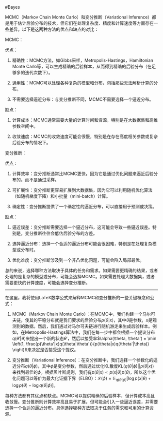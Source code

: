 #Bayes 

MCMC（Markov Chain Monte Carlo）和变分推断（Variational Inference）都是用于估计后验分布的技术，但它们在处理复杂度、精度和计算速度等方面存在一些差异。以下是这两种方法的优点和缺点的对比：

MCMC：

优点：

1. 精确性：MCMC方法，如Gibbs采样，Metropolis-Hastings，Hamiltonian Monte Carlo等，可以生成精确的后验样本，从而得到精确的后验分布（在足够多的迭代次数下）。
    
2. 通用性：MCMC可以处理各种复杂的模型和分布，包括那些无法解析计算的分布。
    
3. 不需要选择逼近分布：与变分推断不同，MCMC不需要选择一个逼近分布。
    

缺点：

1. 计算成本：MCMC通常需要大量的计算时间和资源，特别是在大数据集和高维参数空间中。
    
2. 收敛速度：MCMC的收敛速度可能会很慢，特别是在存在高度相关参数或复杂后验分布的情况下。
    

变分推断：

优点：

1. 计算效率：变分推断通常比MCMC更快，因为它是通过优化问题来逼近后验分布的，而不是通过采样。
    
2. 可扩展性：变分推断更容易扩展到大数据集，因为它可以利用随机优化算法（如随机梯度下降）和小批量（mini-batch）计算。
    
3. 确定性：变分推断提供了一个确定性的逼近分布，可以直接用于预测或决策。
    

缺点：

1. 逼近误差：变分推断需要选择一个逼近分布，这可能会导致一些逼近误差。特别是，变分推断往往会低估后验分布的方差。
    
2. 选择逼近分布：选择一个合适的逼近分布可能会很困难，特别是在处理复杂模型或分布时。
    
3. 优化难度：变分推断涉及到一个非凸优化问题，可能会陷入局部最优。
    

总的来说，选择哪种方法取决于具体的任务和需求。如果需要更精确的结果，或者处理的是复杂的模型或分布，可能会选择MCMC。如果需要处理大数据集，或者需要更快的计算速度，可能会选择变分推断。

---

在这里，我将使用LaTeX数学公式来解释MCMC和变分推断的一些关键概念和公式：

1. MCMC（Markov Chain Monte Carlo）：在MCMC中，我们构建一个马尔可夫链，使其的平稳分布就是我们要求的后验分布$p(\theta|x)$，其中$\theta$是参数，$x$是观测到的数据。然后，我们通过对马尔可夫链进行随机游走来生成后验样本。例如，在Metropolis-Hastings算法中，我们在每一步中都会根据一个提议分布$q(\theta'|\theta)$来提出一个新的状态$\theta'$，然后以接受率$\alpha(\theta, \theta') = \min \left(1, \frac{p(\theta'|x)q(\theta|\theta')}{p(\theta|x)q(\theta'|\theta)} \right)$来决定是否接受这个提议。
    
2. 变分推断（Variational Inference）：在变分推断中，我们选择一个参数化的逼近分布$q(\theta|\phi)$，其中$\phi$是变分参数，然后通过优化KL散度$KL(q(\theta|\phi) || p(\theta|x))$来找到最佳的$\phi$。根据贝叶斯规则，我们有$p(\theta|x) \propto p(x|\theta)p(\theta)$，所以这个优化问题可以等价为最大化证据下界（ELBO）：$\mathcal{L}(\phi) = \mathbb{E}_{q(\theta|\phi)}[\log p(x|\theta) + \log p(\theta) - \log q(\theta|\phi)]$。
    

每种方法都有其优点和缺点。MCMC可以提供精确的后验样本，但计算成本高且收敛慢。变分推断则计算效率高且易于扩展，但可能会引入一些逼近误差，并需要选择一个合适的逼近分布。具体选择哪种方法取决于任务的需求和可用的计算资源。

